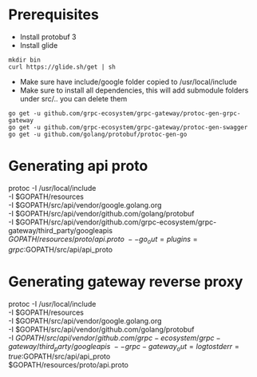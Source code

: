 # Prerequisites

* Install protobuf 3
* Install glide 
```
mkdir bin
curl https://glide.sh/get | sh
```

* Make sure have include/google folder copied to /usr/local/include
* Make sure to install all dependencies, this will add submodule folders under src/.. you can delete them

```
go get -u github.com/grpc-ecosystem/grpc-gateway/protoc-gen-grpc-gateway
go get -u github.com/grpc-ecosystem/grpc-gateway/protoc-gen-swagger
go get -u github.com/golang/protobuf/protoc-gen-go
```

# Generating api proto

protoc -I /usr/local/include \
 -I $GOPATH/resources \
 -I $GOPATH/src/api/vendor/google.golang.org \
 -I $GOPATH/src/api/vendor/github.com/golang/protobuf \
 -I $GOPATH/src/api/vendor/github.com/grpc-ecosystem/grpc-gateway/third_party/googleapis \
 $GOPATH/resources/proto/api.proto \
 --go_out=plugins=grpc:$GOPATH/src/api/api_proto

# Generating gateway reverse proxy

protoc -I /usr/local/include \
 -I $GOPATH/resources \
 -I $GOPATH/src/api/vendor/google.golang.org \
 -I $GOPATH/src/api/vendor/github.com/golang/protobuf \
 -I $GOPATH/src/api/vendor/github.com/grpc-ecosystem/grpc-gateway/third_party/googleapis \
 --grpc-gateway_out=logtostderr=true:$GOPATH/src/api/api_proto \
 $GOPATH/resources/proto/api.proto 


